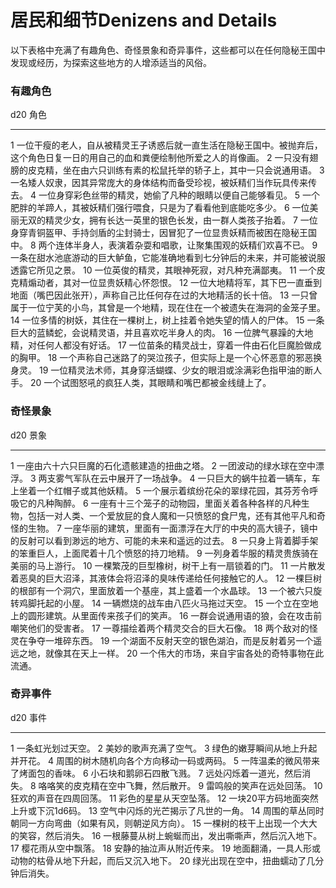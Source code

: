 # 居民和细节Denizens and Details

以下表格中充满了有趣角色、奇怪景象和奇异事件，这些都可以在任何隐秘王国中发现或经历，为探索这些地方的人增添适当的风俗。

### 有趣角色

  d20   角色
  ----- ----------------------------------------------------------------------------------------------------------------------------------
  1     一位干瘦的老人，自从被精灵王子诱惑后就一直生活在隐秘王国中。被抛弃后，这个角色日复一日的用自己的血和粪便绘制他所爱之人的肖像画。
  2     一只没有翅膀的皮克精，坐在由六只训练有素的松鼠托举的轿子上，其中一只会说通用语。
  3     一名矮人奴隶，因其异常庞大的身体结构而备受珍视，被妖精们当作玩具传来传去。
  4     一位身穿彩色丝带的精灵，她偷了凡种的眼睛以便自己能够看见。
  5     一个肥胖的羊蹄人，其被妖精们强行喂食，只是为了看看他到底能吃多少。
  6     一位美丽无双的精灵少女，拥有长达一英里的银色长发，由一群人类孩子抬着。
  7     一位身穿青铜盔甲、手持剑盾的尘封骑士，因冒犯了一位显贵妖精而被困在隐秘王国中。
  8     两个连体半身人，表演着杂耍和唱歌，让聚集围观的妖精们欢喜不已。
  9     一条在甜水池底游动的巨大鲈鱼，它能准确地看到七分钟后的未来，并可能被说服透露它所见之景。
  10    一位英俊的精灵，其眼神死寂，对凡种充满鄙夷。
  11    一个皮克精煽动者，其对一位显贵妖精心怀怨恨。
  12    一位大地精将军，其下巴一直垂到地面（嘴巴因此张开），声称自己比任何存在过的大地精活的长十倍。
  13    一只曾属于一位宁芙的小鸟，其曾是一个地精，现在住在一个被遗失在海洞的金笼子里。
  14    一位多情的树妖，其住在一棵树上，树上挂着令她失望的情人的尸体。
  15    一条巨大的蓝鳞蛇，会说精灵语，并且喜欢吃半身人的肉。
  16    一位脾气暴躁的大地精，对任何人都没有好话。
  17    一位苗条的精灵战士，穿着一件由石化巨魔脸做成的胸甲。
  18    一个声称自己迷路了的哭泣孩子，但实际上是一个心怀恶意的邪恶换身灵。
  19    一位精灵法术师，其身穿活蝴蝶、少女的眼泪或涂满彩色指甲油的断人手。
  20    一个试图怒吼的疯狂人类，其眼睛和嘴巴都被金线缝上了。

### 奇怪景象

  d20   景象
  ----- --------------------------------------------------------------------------------------------------------------------------------------
  1     一座由六十六只巨魔的石化遗骸建造的扭曲之塔。
  2     一团波动的绿水球在空中漂浮。
  3     两支雾气军队在云中展开了一场战争。
  4     一只巨大的蜗牛拉着一辆车，车上坐着一个红帽子或其他妖精。
  5     一个展示着缤纷花朵的翠绿花园，其芬芳令呼吸它的凡种陶醉。
  6     一座有十三个笼子的动物园，里面关着各种各样的凡种生物，包括一对人类、一个爱放屁的食人魔和一只愤怒的食尸鬼，还有其他平凡和奇怪的生物。
  7     一座华丽的建筑，里面有一面漂浮在大厅的中央的高大镜子，镜中的反射可以看到渺远的地方、可能的未来和遥远的过去。
  8     一只身上背着脚手架的笨重巨人，上面爬着十几个愤怒的持刀地精。
  9     一列身着华服的精灵贵族骑在美丽的马上游行。
  10    一棵繁茂的巨型橡树，树干上有一扇锁着的门。
  11    一片散发着恶臭的巨大沼泽，其液体会将沼泽的臭味传递给任何接触它的人。
  12    一棵巨树的根部有一个洞穴，里面放着一个基座，其上盛着一个水晶球。
  13    一个被六只旋转鸡脚托起的小屋。
  14    一辆燃烧的战车由八匹火马拖过天空。
  15    一个立在空地上的圆形建筑。从里面传来孩子们的笑声。
  16    一群会说通用语的狼，会在攻击前嘲笑他们的受害者。
  17    一尊描绘着两个精灵交合的巨大石像。
  18    两个敌对的怪灵在争夺一堆碎东西。
  19    一个湖面不反射天空的银色湖泊，而是反射着另一个遥远之地，就像其在天上一样。
  20    一个伟大的市场，来自宇宙各处的奇特事物在此流通。

### 奇异事件

  d20   事件
  ----- ------------------------------------------------------------
  1     一条虹光划过天空。
  2     美妙的歌声充满了空气。
  3     绿色的嫩芽瞬间从地上升起并开花。
  4     周围的树木随机向各个方向移动一码或两码。
  5     一阵温柔的微风带来了烤面包的香味。
  6     小石块和鹅卵石四散飞溅。
  7     远处闪烁着一道光，然后消失。
  8     咯咯笑的皮克精在空中飞舞，然后散开。
  9     雷鸣般的笑声在远处回荡。
  10    狂欢的声音在四周回荡。
  11    彩色的星星从天空坠落。
  12    一块20平方码地面突然上升或下沉1d6码。
  13    空气中闪烁的光芒揭示了凡世的一角。
  14    周围的草丛同时朝同一方向弯曲（如果有风，则朝逆风方向）。
  15    一棵树的枝干上出现一个大大的笑容，然后消失。
  16    一根藤蔓从树上蜿蜒而出，发出嘶嘶声，然后沉入地下。
  17    樱花雨从空中飘落。
  18    安静的抽泣声从附近传来。
  19    地面翻涌，一具人形或动物的枯骨从地下升起，而后又沉入地下。
  20    绿光出现在空中，扭曲蠕动了几分钟后消失。
